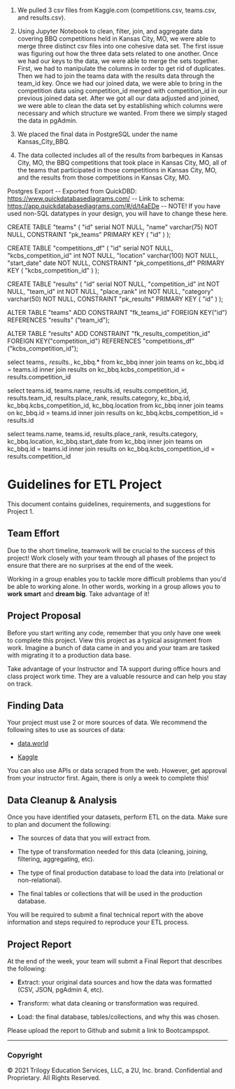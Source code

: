 1)	We pulled 3 csv files from Kaggle.com (competitions.csv, teams.csv, and results.csv). 

2)	Using Jupyter Notebook to clean, filter, join, and aggregate data covering BBQ competitions held in Kansas City, MO, we were able to merge three distinct csv files into one cohesive data set. The first issue was figuring out how the three data sets related to one another. Once we had our keys to the data, we were able to merge the sets together. 
First, we had to manipulate the columns in order to get rid of duplicates. Then we had to join the teams data with the results data through the team_id key. Once we had our joined data, we were able to bring in the competition data using competition_id merged with competition_id in our previous joined data set. 
After we got all our data adjusted and joined, we were able to clean the data set by establishing which columns were necessary and which structure we wanted. From there we simply staged the data in pgAdmin. 
3)	We placed the final data in PostgreSQL under the name Kansas_City_BBQ.

4)	The data collected includes all of the results from barbeques in Kansas City, MO, the BBQ competitions that took place in Kansas City, MO, all of the teams that participated in those competitions in Kansas City, MO, and the results from those competitions in Kansas City, MO.

 

Postgres Export
-- Exported from QuickDBD: https://www.quickdatabasediagrams.com/
-- Link to schema: https://app.quickdatabasediagrams.com/#/d/t4aEDe
-- NOTE! If you have used non-SQL datatypes in your design, you will have to change these here.


CREATE TABLE "teams" (
    "id" serial   NOT NULL,
    "name" varchar(75)   NOT NULL,
    CONSTRAINT "pk_teams" PRIMARY KEY (
        "id"
     )
);

CREATE TABLE "competitions_df" (
    "id" serial   NOT NULL,
    "kcbs_competition_id" int   NOT NULL,
    "location" varchar(100)   NOT NULL,
    "start_date" date   NOT NULL,
    CONSTRAINT "pk_competitions_df" PRIMARY KEY (
        "kcbs_competition_id"
     )
);

CREATE TABLE "results" (
    "id" serial   NOT NULL,
    "competition_id" int   NOT NULL,
    "team_id" int   NOT NULL,
    "place_rank" int   NOT NULL,
    "category" varchar(50)   NOT NULL,
    CONSTRAINT "pk_results" PRIMARY KEY (
        "id"
     )
);

ALTER TABLE "teams" ADD CONSTRAINT "fk_teams_id" FOREIGN KEY("id")
REFERENCES "results" ("team_id");

ALTER TABLE "results" ADD CONSTRAINT "fk_results_competition_id" FOREIGN KEY("competition_id")
REFERENCES "competitions_df" ("kcbs_competition_id");

select teams.*, results.*, kc_bbq.*
from kc_bbq inner join teams on kc_bbq.id = teams.id
inner join results on kc_bbq.kcbs_competition_id = results.competition_id



select teams.id, teams.name, results.id, results.competition_id, results.team_id, results.place_rank, results.category,  kc_bbq.id, kc_bbq.kcbs_competition_id, kc_bbq.location
from kc_bbq inner join teams on kc_bbq.id = teams.id
inner join results on kc_bbq.kcbs_competition_id = results.id

select teams.name, 
teams.id,
results.place_rank,
results.category,
kc_bbq.location,
kc_bbq.start_date
from kc_bbq inner join teams on kc_bbq.id = teams.id
inner join results on kc_bbq.kcbs_competition_id = results.competition_id



# Guidelines for ETL Project

This document contains guidelines, requirements, and suggestions for Project 1.

## Team Effort

Due to the short timeline, teamwork will be crucial to the success of this project! Work closely with your team through all phases of the project to ensure that there are no surprises at the end of the week.

Working in a group enables you to tackle more difficult problems than you'd be able to working alone. In other words, working in a group allows you to **work smart** and **dream big**. Take advantage of it!

## Project Proposal

Before you start writing any code, remember that you only have one week to complete this project. View this project as a typical assignment from work. Imagine a bunch of data came in and you and your team are tasked with migrating it to a production data base.

Take advantage of your Instructor and TA support during office hours and class project work time. They are a valuable resource and can help you stay on track.

## Finding Data

Your project must use 2 or more sources of data. We recommend the following sites to use as sources of data:

* [data.world](https://data.world/)

* [Kaggle](https://www.kaggle.com/)

You can also use APIs or data scraped from the web. However, get approval from your instructor first. Again, there is only a week to complete this!

## Data Cleanup & Analysis

Once you have identified your datasets, perform ETL on the data. Make sure to plan and document the following:

* The sources of data that you will extract from.

* The type of transformation needed for this data (cleaning, joining, filtering, aggregating, etc).

* The type of final production database to load the data into (relational or non-relational).

* The final tables or collections that will be used in the production database.

You will be required to submit a final technical report with the above information and steps required to reproduce your ETL process.

## Project Report

At the end of the week, your team will submit a Final Report that describes the following:

* **E**xtract: your original data sources and how the data was formatted (CSV, JSON, pgAdmin 4, etc).

* **T**ransform: what data cleaning or transformation was required.

* **L**oad: the final database, tables/collections, and why this was chosen.

Please upload the report to Github and submit a link to Bootcampspot.

- - -

### Copyright

© 2021 Trilogy Education Services, LLC, a 2U, Inc. brand. Confidential and Proprietary. All Rights Reserved.
